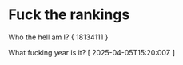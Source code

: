 # Fuck the rankings

Who the hell am I?
{ 18134111 }

What fucking year is it?
[ 2025-04-05T15:20:00Z ]
